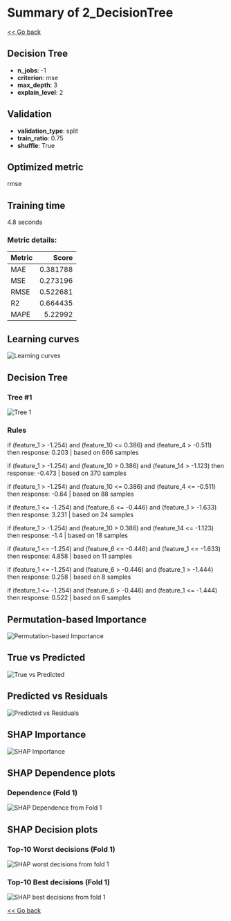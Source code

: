 # Summary of 2_DecisionTree

[<< Go back](../README.md)


## Decision Tree
- **n_jobs**: -1
- **criterion**: mse
- **max_depth**: 3
- **explain_level**: 2

## Validation
 - **validation_type**: split
 - **train_ratio**: 0.75
 - **shuffle**: True

## Optimized metric
rmse

## Training time

4.8 seconds

### Metric details:
| Metric   |    Score |
|:---------|---------:|
| MAE      | 0.381788 |
| MSE      | 0.273196 |
| RMSE     | 0.522681 |
| R2       | 0.664435 |
| MAPE     | 5.22992  |



## Learning curves
![Learning curves](learning_curves.png)

## Decision Tree 

### Tree #1
![Tree 1](learner_fold_0_tree.svg)

### Rules

if (feature_1 > -1.254) and (feature_10 <= 0.386) and (feature_4 > -0.511) then response: 0.203 | based on 666 samples

if (feature_1 > -1.254) and (feature_10 > 0.386) and (feature_14 > -1.123) then response: -0.473 | based on 370 samples

if (feature_1 > -1.254) and (feature_10 <= 0.386) and (feature_4 <= -0.511) then response: -0.64 | based on 88 samples

if (feature_1 <= -1.254) and (feature_6 <= -0.446) and (feature_1 > -1.633) then response: 3.231 | based on 24 samples

if (feature_1 > -1.254) and (feature_10 > 0.386) and (feature_14 <= -1.123) then response: -1.4 | based on 18 samples

if (feature_1 <= -1.254) and (feature_6 <= -0.446) and (feature_1 <= -1.633) then response: 4.858 | based on 11 samples

if (feature_1 <= -1.254) and (feature_6 > -0.446) and (feature_1 > -1.444) then response: 0.258 | based on 8 samples

if (feature_1 <= -1.254) and (feature_6 > -0.446) and (feature_1 <= -1.444) then response: 0.522 | based on 6 samples





## Permutation-based Importance
![Permutation-based Importance](permutation_importance.png)
## True vs Predicted

![True vs Predicted](true_vs_predicted.png)


## Predicted vs Residuals

![Predicted vs Residuals](predicted_vs_residuals.png)



## SHAP Importance
![SHAP Importance](shap_importance.png)

## SHAP Dependence plots

### Dependence (Fold 1)
![SHAP Dependence from Fold 1](learner_fold_0_shap_dependence.png)

## SHAP Decision plots

### Top-10 Worst decisions (Fold 1)
![SHAP worst decisions from fold 1](learner_fold_0_shap_worst_decisions.png)
### Top-10 Best decisions (Fold 1)
![SHAP best decisions from fold 1](learner_fold_0_shap_best_decisions.png)

[<< Go back](../README.md)
